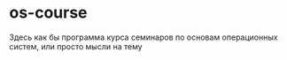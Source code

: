 # os-course
Здесь как бы программа курса семинаров по основам операционных систем, или просто мысли на тему

